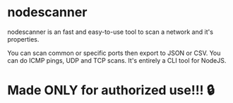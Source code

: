 # nodescanner
nodescanner is an fast and easy-to-use tool to scan a network and it's properties.

You can scan common or specific ports then export to JSON or CSV.
You can do ICMP pings, UDP and TCP scans.
It's entirely a CLI tool for NodeJS.

# Made ONLY for authorized use!!! 🔒
